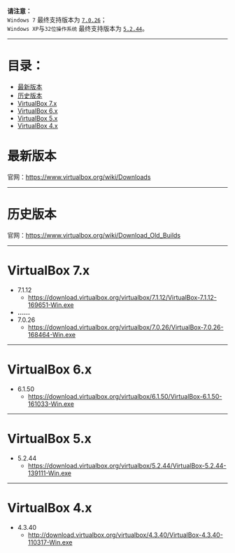**请注意：**  
`Windows 7` 最终支持版本为 [`7.0.26`](#virtualbox-7.x)；  
`Windows XP`与`32位操作系统` 最终支持版本为 [`5.2.44`](#virtualbox-5.x)。  

<hr>

# 目录：
* [最新版本](#最新版本)
* [历史版本](#历史版本)
* [VirtualBox 7.x](#virtualbox-7.x)
* [VirtualBox 6.x](#virtualbox-6.x)
* [VirtualBox 5.x](#virtualbox-5.x)
* [VirtualBox 4.x](#virtualbox-4.x)

# 最新版本
官网：https://www.virtualbox.org/wiki/Downloads

<hr>

# 历史版本
官网：https://www.virtualbox.org/wiki/Download_Old_Builds

<hr>

# VirtualBox 7.x

* 7.1.12
	* https://download.virtualbox.org/virtualbox/7.1.12/VirtualBox-7.1.12-169651-Win.exe
* **……**
* 7.0.26
	* https://download.virtualbox.org/virtualbox/7.0.26/VirtualBox-7.0.26-168464-Win.exe

<hr>

# VirtualBox 6.x

* 6.1.50
	* https://download.virtualbox.org/virtualbox/6.1.50/VirtualBox-6.1.50-161033-Win.exe
	
<hr>

# VirtualBox 5.x

* 5.2.44
	* https://download.virtualbox.org/virtualbox/5.2.44/VirtualBox-5.2.44-139111-Win.exe

<hr>

# VirtualBox 4.x

* 4.3.40
	* http://download.virtualbox.org/virtualbox/4.3.40/VirtualBox-4.3.40-110317-Win.exe
